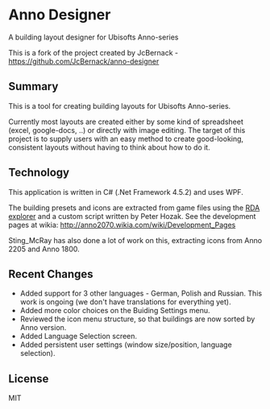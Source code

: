 # Anno Designer
A building layout designer for Ubisofts Anno-series

This is a fork of the project created by JcBernack - https://github.com/JcBernack/anno-designer

## Summary

This is a tool for creating building layouts for Ubisofts Anno-series.

Currently most layouts are created either by some kind of spreadsheet (excel, google-docs, ..) or directly with image editing. The target of this project is to supply users with an easy method to create good-looking, consistent layouts without having to think about how to do it.

## Technology

This application is written in C# (.Net Framework 4.5.2) and uses WPF.

The building presets and icons are extracted from game files using the [RDA explorer](https://github.com/lysannschlegel/RDAExplorer)  and a custom script written by Peter Hozak. See the development pages at wikia: http://anno2070.wikia.com/wiki/Development_Pages

Sting_McRay has also done a lot of work on this, extracting icons from Anno 2205 and Anno 1800.

## Recent Changes

- Added support for 3 other languages - German, Polish and Russian. This work is ongoing (we don't have translations for everything yet).
- Added more color choices on the Buiding Settings menu.
- Reviewed the icon menu structure, so that buildings are now sorted by Anno version.
- Added Language Selection screen.
- Added persistent user settings (window size/position, language selection).

## License
MIT
